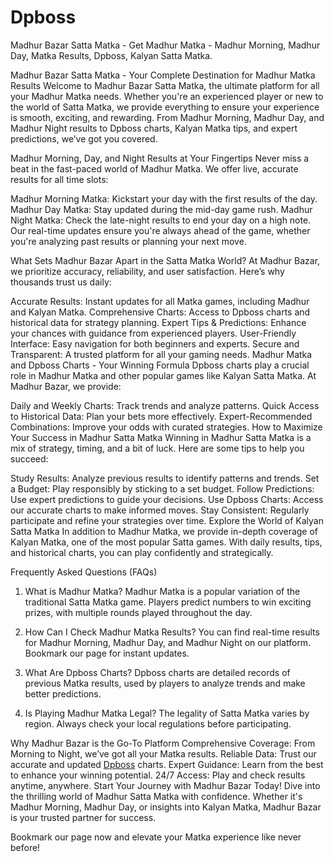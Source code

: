 # Dpboss
Madhur Bazar Satta Matka - Get Madhur Matka - Madhur Morning, Madhur Day, Matka Results, Dpboss, Kalyan Satta Matka.

Madhur Bazar Satta Matka - Your Complete Destination for Madhur Matka Results
Welcome to Madhur Bazar Satta Matka, the ultimate platform for all your Madhur Matka needs. Whether you're an experienced player or new to the world of Satta Matka, we provide everything to ensure your experience is smooth, exciting, and rewarding. From Madhur Morning, Madhur Day, and Madhur Night results to Dpboss charts, Kalyan Matka tips, and expert predictions, we’ve got you covered.

Madhur Morning, Day, and Night Results at Your Fingertips
Never miss a beat in the fast-paced world of Madhur Matka. We offer live, accurate results for all time slots:

Madhur Morning Matka: Kickstart your day with the first results of the day.
Madhur Day Matka: Stay updated during the mid-day game rush.
Madhur Night Matka: Check the late-night results to end your day on a high note.
Our real-time updates ensure you're always ahead of the game, whether you're analyzing past results or planning your next move.

What Sets Madhur Bazar Apart in the Satta Matka World?
At Madhur Bazar, we prioritize accuracy, reliability, and user satisfaction. Here’s why thousands trust us daily:

Accurate Results: Instant updates for all Matka games, including Madhur and Kalyan Matka.
Comprehensive Charts: Access to Dpboss charts and historical data for strategy planning.
Expert Tips & Predictions: Enhance your chances with guidance from experienced players.
User-Friendly Interface: Easy navigation for both beginners and experts.
Secure and Transparent: A trusted platform for all your gaming needs.
Madhur Matka and Dpboss Charts - Your Winning Formula
Dpboss charts play a crucial role in Madhur Matka and other popular games like Kalyan Satta Matka. At Madhur Bazar, we provide:

Daily and Weekly Charts: Track trends and analyze patterns.
Quick Access to Historical Data: Plan your bets more effectively.
Expert-Recommended Combinations: Improve your odds with curated strategies.
How to Maximize Your Success in Madhur Satta Matka
Winning in Madhur Satta Matka is a mix of strategy, timing, and a bit of luck. Here are some tips to help you succeed:

Study Results: Analyze previous results to identify patterns and trends.
Set a Budget: Play responsibly by sticking to a set budget.
Follow Predictions: Use expert predictions to guide your decisions.
Use Dpboss Charts: Access our accurate charts to make informed moves.
Stay Consistent: Regularly participate and refine your strategies over time.
Explore the World of Kalyan Satta Matka
In addition to Madhur Matka, we provide in-depth coverage of Kalyan Matka, one of the most popular Satta games. With daily results, tips, and historical charts, you can play confidently and strategically.

Frequently Asked Questions (FAQs)
1. What is Madhur Matka?
Madhur Matka is a popular variation of the traditional Satta Matka game. Players predict numbers to win exciting prizes, with multiple rounds played throughout the day.

2. How Can I Check Madhur Matka Results?
You can find real-time results for Madhur Morning, Madhur Day, and Madhur Night on our platform. Bookmark our page for instant updates.

3. What Are Dpboss Charts?
Dpboss charts are detailed records of previous Matka results, used by players to analyze trends and make better predictions.

4. Is Playing Madhur Matka Legal?
The legality of Satta Matka varies by region. Always check your local regulations before participating.

Why Madhur Bazar is the Go-To Platform
Comprehensive Coverage: From Morning to Night, we’ve got all your Matka results.
Reliable Data: Trust our accurate and updated <a href="https://jagdambasattamatka.com/">Dpboss</a> charts.
Expert Guidance: Learn from the best to enhance your winning potential.
24/7 Access: Play and check results anytime, anywhere.
Start Your Journey with Madhur Bazar Today!
Dive into the thrilling world of Madhur Satta Matka with confidence. Whether it's Madhur Morning, Madhur Day, or insights into Kalyan Matka, Madhur Bazar is your trusted partner for success.

Bookmark our page now and elevate your Matka experience like never before!
